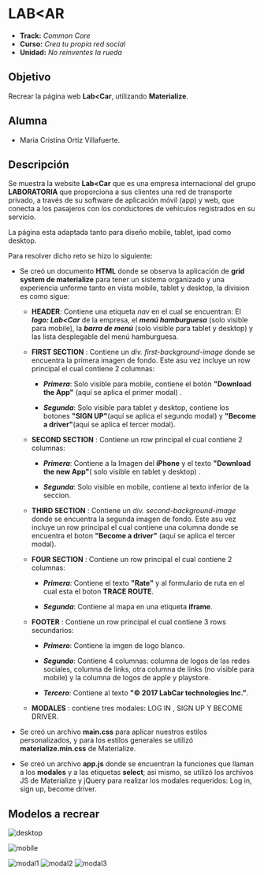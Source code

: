 # LAB<AR

* **Track:** _Common Core_
* **Curso:** _Crea tu propia red social_
* **Unidad:** _No reinventes la rueda_


## Objetivo

Recrear la página web **Lab<Car**, utilizando **Materialize**.


## Alumna

* Maria Cristina Ortiz Villafuerte.


## Descripción

Se muestra la website **Lab<Car** que es una empresa internacional del grupo **LABORATORIA** que proporciona a sus clientes una red de transporte privado, a través de su software de aplicación móvil (app) y web,​ que conecta a los pasajeros con los conductores de vehículos registrados en su servicio.

La página esta adaptada tanto para diseño mobile, tablet, ipad como desktop.

Para resolver dicho reto se hizo lo siguiente:

* Se creó un documento **HTML** donde se observa la aplicación de **grid system de materialize** para tener un sistema organizado y una experiencia unforme tanto en vista mobile, tablet y desktop, la division es como sigue:

  - **HEADER**: Contiene una etiqueta _nav_ en el cual se encuentran:  El _**logo: Lab<Car**_ de la empresa, el _**menú hamburguesa**_ (solo visible para mobile), la _**barra de menú**_ (solo visible para tablet y desktop) y las lista desplegable del menú hamburguesa.

  - **FIRST SECTION**  : Contiene un _div. first-background-image_ donde se encuentra la primera imagen de fondo. Este  asu vez incluye un row principal el cual contiene 2 columnas:

     - _**Primera**_: Solo visible para mobile, contiene el botón **"Download the App"** (aquí se aplica el primer modal) .

     - _**Segunda**_:  Solo visible para tablet y desktop, contiene los  botones **"SIGN UP"**(aquí se aplica el segundo modal) y **"Become a driver"**(aquí se aplica el tercer modal).


   - **SECOND SECTION**  : Contiene  un row principal el cual contiene 2 columnas:

       - _**Primera**_: Contiene  a la Imagen del **iPhone** y el texto **"Download the new App"**( solo visible en tablet y desktop) .

       - _**Segunda**_: Solo visible en mobile, contiene al texto inferior de la seccion.

    - **THIRD SECTION**  : Contiene un _div. second-background-image_ donde se encuentra la segunda imagen de fondo. Este  asu vez incluye un row principal el cual contiene una columna donde se encuentra el boton **"Become a driver"** (aquí se aplica el tercer modal).


    - **FOUR SECTION**  : Contiene un row principal el cual contiene 2 columnas:

        - _**Primera**_: Contiene el texto **"Rate"** y al formulario de ruta en el cual esta el boton **TRACE ROUTE**.

        - _**Segunda**_: Contiene al mapa en una etiqueta **iframe**.

    - **FOOTER**  : Contiene un row principal el cual contiene 3 rows secundarios:

        - _**Primero**_: Contiene la imgen de logo blanco.

        - _**Segundo**_:  Contiene 4 columnas: columna de logos de las redes sociales, columna de links, otra columna de links (no visible para mobile) y la columna de logos de apple y playstore.

        - _**Tercero**_:  Contiene al texto **"© 2017 LabCar technologies Inc."**.

     - **MODALES** : contiene tres modales: LOG IN , SIGN UP Y BECOME DRIVER.

* Se creó un archivo **main.css** para aplicar nuestros estilos personalizados, y para los estilos generales se utilizó **materialize.min.css** de Materialize.

* Se creó un archivo **app.js** donde se encuentran la funciones que llaman a los **modales** y a las etiquetas **select**; asi mismo, se utilizó los archivos JS de Materialize y jQuery para realizar los modales requeridos: Log in, sign up, become driver.

## Modelos a recrear

![desktop](assets/docs/desktop.png)

![mobile](assets/docs/movil.png)

![modal1](assets/docs/modal-conductor.png)
![modal2](assets/docs/modal-inicio-sesion.png)
![modal3](assets/docs/modal-registrate.png)
